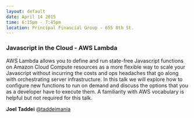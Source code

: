```yaml
---
layout: default
date: April 14 2015
time: 6:15pm - 7:45pm
location: Principal Financial Group - 655 8th St.
---
```


### Javascript in the Cloud - AWS Lambda

AWS Lambda allows you to define and run state-free Javascript functions on Amazon Cloud Compute resources as a more flexible way to scale your Javascript without incurring the costs and ops headaches that go along with orchestrating server infrastructure. In this talk we will explore how to configure new functions to run on demand and discuss the options that you as a developer have to execute them. A familiarity with AWS vocabulary is helpful but not required for this talk.

**Joel Taddei**
[@taddeimania](https://twitter.com/taddeimania)
